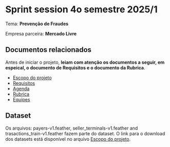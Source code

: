 # Sprint session 4o semestre 2025/1

Tema: **Prevenção de Fraudes**

Empresa parceira: **Mercado Livre**

## Documentos relacionados

Antes de iniciar o projeto, **leiam com atenção os documentos a seguir, em espeical, o documento de Requisitos e o documento da Rubrica**. 

* [Escopo do projeto](escopo.md)
* [Requisitos](requisitos.md)
* [Agenda](agenda.md)
* [Rubrica](rubrica.md)
* [Equipes](equipes.md)

## Dataset

Os arquivos: payers-v1.feather, seller_terminals-v1.feather and trasactions_train-v1.feather fazem parte do dataset. O link para o download dos datasets está disponível no arquivo [Escopo do projeto](escopo.md).

